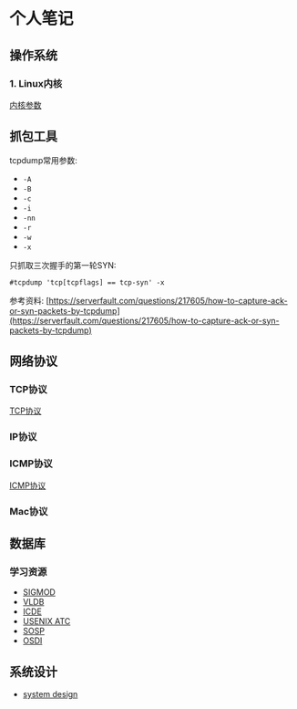 # 个人笔记

## 操作系统

### 1. Linux内核

[内核参数](os/kernal.md)

## 抓包工具

tcpdump常用参数:

- `-A`
- `-B`
- `-c`
- `-i`
- `-nn`
- `-r`
- `-w`
- `-x`

只抓取三次握手的第一轮SYN:

```
#tcpdump 'tcp[tcpflags] == tcp-syn' -x 
```

参考资料: [https://serverfault.com/questions/217605/how-to-capture-ack-or-syn-packets-by-tcpdump](https://serverfault.com/questions/217605/how-to-capture-ack-or-syn-packets-by-tcpdump)

## 网络协议

### TCP协议

[TCP协议](network/tcp.md)

### IP协议

### ICMP协议

[ICMP协议](network/icmp.md)

### Mac协议


## 数据库

### 学习资源

- [SIGMOD](https://sigmod.org/)
- [VLDB](http://vldb.org/)
- [ICDE](https://www.icde.org/)
- [USENIX ATC](https://www.usenix.org/conference/atc19)
- [SOSP](http://sosp.org/)
- [OSDI](https://www.usenix.org/conference/osdi18)


## 系统设计

- [system design](https://github.com/donnemartin/system-design-primer)
